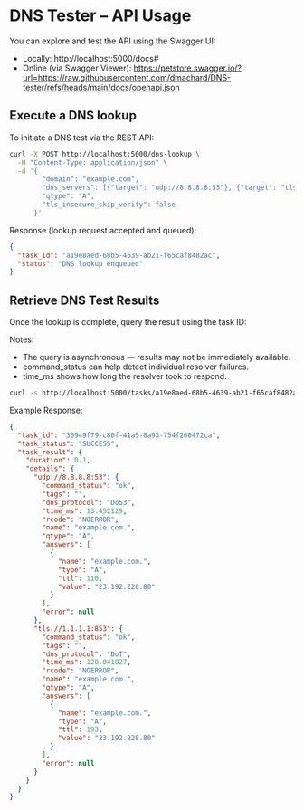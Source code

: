
# DNS Tester – API Usage

You can explore and test the API using the Swagger UI:
- Locally: http://localhost:5000/docs#
- Online (via Swagger Viewer): https://petstore.swagger.io/?url=https://raw.githubusercontent.com/dmachard/DNS-tester/refs/heads/main/docs/openapi.json

## Execute a DNS lookup

To initiate a DNS test via the REST API:

```bash
curl -X POST http://localhost:5000/dns-lookup \
  -H "Content-Type: application/json" \
  -d '{
        "domain": "example.com", 
        "dns_servers": [{"target": "udp://8.8.8.8:53"}, {"target": "tls://1.1.1.1:853"}], 
        "qtype": "A",
        "tls_insecure_skip_verify": false
      }'
```

Response (lookup request accepted and queued):

```json
{
  "task_id": "a19e8aed-68b5-4639-ab21-f65caf8482ac",
  "status": "DNS lookup enqueued"
}
```

## Retrieve DNS Test Results

Once the lookup is complete, query the result using the task ID:

Notes:
- The query is asynchronous — results may not be immediately available.
- command_status can help detect individual resolver failures.
- time_ms shows how long the resolver took to respond.

```bash
curl -s http://localhost:5000/tasks/a19e8aed-68b5-4639-ab21-f65caf8482ac
```

Example Response:

```json
{
  "task_id": "30949f79-c80f-41a5-8a93-754f260472ca",
  "task_status": "SUCCESS",
  "task_result": {
    "duration": 0.1,
    "details": {
      "udp://8.8.8.8:53": {
        "command_status": "ok",
        "tags": "",
        "dns_protocol": "Do53",
        "time_ms": 13.452129,
        "rcode": "NOERROR",
        "name": "example.com.",
        "qtype": "A",
        "answers": [
          {
            "name": "example.com.",
            "type": "A",
            "ttl": 110,
            "value": "23.192.228.80"
          }
        ],
        "error": null
      },
      "tls://1.1.1.1:853": {
        "command_status": "ok",
        "tags": "",
        "dns_protocol": "DoT",
        "time_ms": 128.041827,
        "rcode": "NOERROR",
        "name": "example.com.",
        "qtype": "A",
        "answers": [
          {
            "name": "example.com.",
            "type": "A",
            "ttl": 193,
            "value": "23.192.228.80"
          }
        ],
        "error": null
      }
    }
  }
}
```
